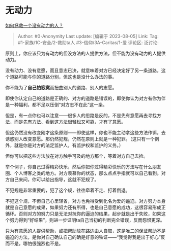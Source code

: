 # 无动力
[如何拯救一个没有动力的人？](https://www.zhihu.com/question/267081511/answer/3151652076)

> Author: #0-Anonymity
> Last update: [编辑于 2023-08-05]
> Link:
> Tag: #1-家族/1C-安全/2-救助ta人 #3-信仰/3A-Caritas/1-爱 
> 评论区:
> 泛讨论:

原则上，你应该只为有动力的但没方法的人提供方法，但不能为没有动力的人提供动力。

没有动力、没有意愿，而且意志已决，就意味着对方已经决定好了另一条道路，这个道路可能与你的道路分别，但这也是没什么办法的事。

你不能为了**自己怕寂寞**而扭曲别人的道路、别人的志愿。

即使你认定自己的道路是正确的、对方的道路是错误的，即使你认为对方有你为伴是一种福利，都不足以压倒“对方志不在此”这一条。

但是，有一点你也可以注意——很多人的思路是反的，不是先有意愿再去寻找方法，而是先有方法、看到这方法很轻松又可靠，才有了意愿。

但这仍然没有改变刚才这条原则——即使这样，你也不能主动拿这些方法作饵，去诱惑别人改变意愿。那仍然犯规，仍然在原则上就是一种犯罪。（这只有一个例外，就是你是对方的法定监护人，有监护权和监护的义务。）

但你可以把这些方法放在对方触手可及的地方那个，等着对方自己去捡。

举个例子，你自己过得精彩快乐，然后你把你过得精彩快乐的方法写在什么朋友圈、个人博客之类的地方。对方羡慕你的状态，那么点点手指就可以自己看到。对方自己来问，你可以给出指导，这就不犯规了。

不犯规是非常重要的，犯了这个规，往往牵着不走、打着倒退。

不犯这个规，不但自己心里轻省，对方也免得受到化名为爱的逼迫。对方努力本身就是自己意愿的成果，如果努力还有所得，也是自己意愿的成功，这很容易形成正循环。否则对方的努力只是无法对抗你的逼迫的结果，起步就是出于失败，如果这个努力得到“好结果”，则进一步证明ta自己当初的判断完全错误，反而怨恨更深。

只为有意愿的人提供帮助，或把帮助放在路边由人自取，这是唯二的保证帮助不是逼迫的方法，是你对自己确认自己的确是好意的铁证——“我觉得我是出于好心”反而不是，哪怕很强烈也不是。